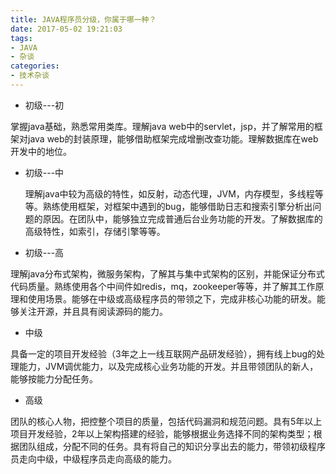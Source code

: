 ```yaml
---
title: JAVA程序员分级，你属于哪一种？
date: 2017-05-02 19:21:03
tags: 
- JAVA
- 杂谈
categories: 
- 技术杂谈
---
```


 - 初级---初

  掌握java基础，熟悉常用类库。理解java web中的servlet，jsp，并了解常用的框架对java web的封装原理，能够借助框架完成增删改查功能。理解数据库在web开发中的地位。

 - 初级---中

    理解java中较为高级的特性，如反射，动态代理，JVM，内存模型，多线程等等。熟练使用框架，对框架中遇到的bug，能够借助日志和搜索引擎分析出问题的原因。在团队中，能够独立完成普通后台业务功能的开发。了解数据库的高级特性，如索引，存储引擎等等。

 - 初级---高

  理解java分布式架构，微服务架构，了解其与集中式架构的区别，并能保证分布式代码质量。熟练使用各个中间件如redis，mq，zookeeper等等，并了解其工作原理和使用场景。能够在中级或高级程序员的带领之下，完成非核心功能的研发。能够关注开源，并且具有阅读源码的能力。

 - 中级

  具备一定的项目开发经验（3年之上一线互联网产品研发经验），拥有线上bug的处理能力，JVM调优能力，以及完成核心业务功能的开发。并且带领团队的新人，能够按能力分配任务。

 - 高级

  团队的核心人物，把控整个项目的质量，包括代码漏洞和规范问题。具有5年以上项目开发经验，2年以上架构搭建的经验，能够根据业务选择不同的架构类型；根据团队组成，分配不同的任务。具有将自己的知识分享出去的能力，带领初级程序员走向中级，中级程序员走向高级的能力。
